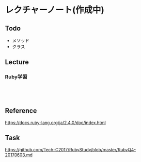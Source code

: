 # レクチャーノート(作成中)

## Todo
 - メソッド
 - クラス

## Lecture

### Ruby学習

#### 

```
```

#### 

```
```

#### 

```
```


## Reference
https://docs.ruby-lang.org/ja/2.4.0/doc/index.html

## Task
https://github.com/Tech-C2017/RubyStudy/blob/master/RubyQ4-20170603.md
